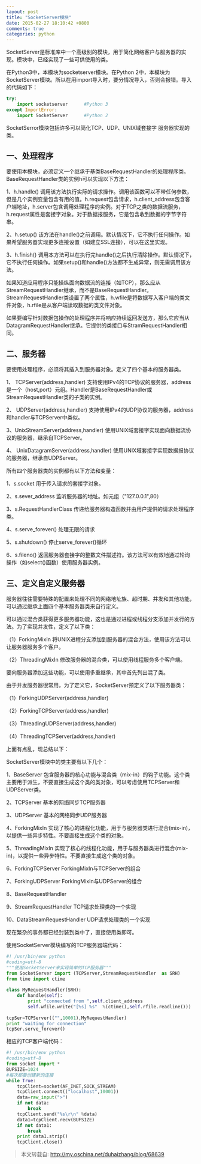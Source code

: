 ```yaml
---
layout: post
title: "SocketServer模块"
date: 2015-02-27 18:10:42 +0800
comments: true
categories: python
---
```

SocketServer是标准库中一个高级别的模块，用于简化网络客户与服务器的实现。模块中，已经实现了一些可供使用的类。

<!-- more -->

在Python3中，本模块为socketserver模块。在Python 2中，本模块为SocketServer模块。所以在用import导入时，要分情况导入，否则会报错。导入的代码如下：

``` python
try:
    import socketserver      #Python 3
except ImportError:
    import SocketServer      #Python 2

```

SocketSerror模块包括许多可以简化TCP、UDP、UNIX域套接字  服务器实现的类。

一、处理程序
-----------
要使用本模块，必须定义一个继承于基类BaseRequestHandler的处理程序类。BaseRequestHandler类的实例h可以实现以下方法：

1、h.handle()  调用该方法执行实际的请求操作。调用该函数可以不带任何参数，但是几个实例变量包含有用的值。h.request包含请求，h.client_address包含客户端地址，h.server包含调用处理程序的实例。对于TCP之类的数据流服务，h.request属性是套接字对象。对于数据报服务，它是包含收到数据的字节字符串。

2、h.setup()   该方法在handle()之前调用。默认情况下，它不执行任何操作。如果希望服务器实现更多连接设置（如建立SSL连接），可以在这里实现。

3、h.finish()   调用本方法可以在执行完handle()之后执行清除操作。默认情况下，它不执行任何操作。如果setup()和handle()方法都不生成异常，则无需调用该方法。

如果知道应用程序只能操纵面向数据流的连接（如TCP），那么应从StreamRequestHandler继承，而不是BaseRequestHandler。StreamRequestHandler类设置了两个属性，h.wfile是将数据写入客户端的类文件对象，h.rfile是从客户端读取数据的类文件对象。

如果要编写针对数据包操作的处理程序并将响应持续返回发送方，那么它应当从DatagramRequestHandler继承。它提供的类接口与StramRequestHandler相同。

二、服务器
----------

要使用处理程序，必须将其插入到服务器对象。定义了四个基本的服务器类。

1、 TCPServer(address,handler)   支持使用IPv4的TCP协议的服务器，address是一个（host,port）元组。Handler是BaseRequestHandler或StreamRequestHandler类的子类的实例。

2、 UDPServer(address,handler)   支持使用IPv4的UDP协议的服务器，address和handler与TCPServer中类似。

3、UnixStreamServer(address,handler)   使用UNIX域套接字实现面向数据流协议的服务器，继承自TCPServer。

4、 UnixDatagramServer(address,handler)  使用UNIX域套接字实现数据报协议的服务器，继承自UDPServer。

所有四个服务器类的实例都有以下方法和变量：

1、s.socket   用于传入请求的套接字对象。

2、s.sever_address  监听服务器的地址。如元组（"127.0.0.1",80）

3、s.RequestHandlerClass   传递给服务器构造函数并由用户提供的请求处理程序类。

4、s.serve_forever()  处理无限的请求

5、s.shutdown()   停止serve_forever()循环

6、s.fileno()   返回服务器套接字的整数文件描述符。该方法可以有效地通过轮询操作（如select()函数）使用服务器实例。

三、定义自定义服务器
--------------
服务器往往需要特殊的配置来处理不同的网络地址族、超时期、并发和其他功能，可以通过继承上面四个基本服务器类来自行定义。

可以通过混合类获得更多服务器功能，这也是通过进程或线程分支添加并发行的方法。为了实现并发性，定义了以下类：

（1）ForkingMixIn         将UNIX进程分支添加到服务器的混合方法，使用该方法可以让服务器服务多个客户。

（2）ThreadingMixIn    修改服务器的混合类，可以使用线程服务多个客户端。

要向服务器添加这些功能，可以使用多重继承，其中首先列出混了类。

由于并发服务器很常用，为了定义它，SocketServer预定义了以下服务器类：

（1）ForkingUDPServer(address,handler)   

（2）ForkingTCPServer(address,handler)

（3）ThreadingUDPServer(address,handler)

（4）ThreadingTCPServer(address,handler)

 

上面有点乱，现总结以下：

SocketServer模块中的类主要有以下几个：

1、BaseServer    包含服务器的核心功能与混合类（mix-in）的钩子功能。这个类主要用于派生，不要直接生成这个类的类对象，可以考虑使用TCPServer和UDPServer类。

2、TCPServer    基本的网络同步TCP服务器

3、UDPServer    基本的网络同步UDP服务器

4、ForkingMixIn   实现了核心的进程化功能，用于与服务器类进行混合(mix-in)，以提供一些异步特性。不要直接生成这个类的对象。

5、ThreadingMixIn   实现了核心的线程化功能，用于与服务器类进行混合(mix-in)，以提供一些异步特性。不要直接生成这个类的对象。

6、ForkingTCPServer     ForkingMixIn与TCPServer的组合

7、ForkingUDPServer    ForkingMixIn与UDPServer的组合

8、BaseRequestHandler

9、StreamRequestHandler    TCP请求处理类的一个实现

10、DataStreamRequestHandler   UDP请求处理类的一个实现

 

现在繁杂的事务都已经封装到类中了，直接使用类即可。

使用SocketServer模块编写的TCP服务器端代码：

``` python
#! /usr/bin/env python
#coding=utf-8
"""使用SocketServer来实现简单的TCP服务器"""
from SocketServer import (TCPServer,StreamRequestHandler  as SRH)
from time import ctime
 
class MyRequestHandler(SRH):
    def handle(self):
        print "connected from ",self.client_address
        self.wfile.write("[%s] %s"  %(ctime(),self.rfile.readline()))
 
tcpSer=TCPServer(("",10001),MyRequestHandler)
print "waiting for connection"
tcpSer.serve_forever()

```

相应的TCP客户端代码：


``` python
#! /usr/bin/env python
#coding=utf-8
from socket import *
BUFSIZE=1024
#每次都要创建新的连接
while True:
    tcpClient=socket(AF_INET,SOCK_STREAM)
    tcpClient.connect(("localhost",10001))
    data=raw_input(">")
    if not data:
        break
    tcpClient.send("%s\r\n" %data)
    data1=tcpClient.recv(BUFSIZE)
    if not data1:
        break
    print data1.strip()
    tcpClient.close()

```

> 本文转载自: http://my.oschina.net/duhaizhang/blog/68639
